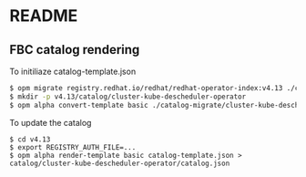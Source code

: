 # README

## FBC catalog rendering

To initiliaze catalog-template.json

```sh
$ opm migrate registry.redhat.io/redhat/redhat-operator-index:v4.13 ./catalog-migrate
$ mkdir -p v4.13/catalog/cluster-kube-descheduler-operator
$ opm alpha convert-template basic ./catalog-migrate/cluster-kube-descheduler-operator/catalog.json > v4.13/catalog-template.json
```

To update the catalog

```
$ cd v4.13
$ export REGISTRY_AUTH_FILE=...
$ opm alpha render-template basic catalog-template.json > catalog/cluster-kube-descheduler-operator/catalog.json
```
